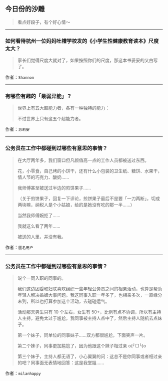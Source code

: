 ## 今日份的沙雕

> 看点好段子，有个好心情～


 
---

### 如何看待杭州一位妈妈吐槽学校发的《小学生性健康教育读本》尺度太大？

> 家长们觉得尺度大就对了，如果按照你们的尺度，那这本书妥妥的又白写了。


作者：`Shannon`

---

### 有哪些有趣的「最弱异能」？

> 世界上有五大超能力者，各有一种独特的能力：
> 
> 不过世界上只有这五个超能力者。


作者：`苏莉安`

---

### 公务员在工作中都碰到过哪些有意思的事情？

> 在大厅两年多，我们窗口但凡颜值高一点的工作人员都被送过东西。
> 
> 花，小零食，自己烤的小饼干，还有什么小包装的卫生纸、糖饼、水果干，情人节的巧克力、酸奶……
> 
> 我师傅甚至被送过半边的煎饼果子……
> 
> （关于煎饼果子，回复一下评论，煎饼果子最后不是要「一刀两断」，切成两块嘛，纳税人是个小姑娘，给的是她没有吃的那一半……）
> 
> 当然我师傅婉拒了……
> 
> 我就这么看了两年……
> 
> 被送的人里，并没有我。


作者：`匿名用户`

---

### 公务员在工作中都碰到过哪些有意思的事情？

> 说个一同入职的同事的。
> 
> 我们这边团委和妇联喜欢组织一些年轻公务员之间的相亲活动，也算是帮助年轻人解决婚姻大事问题。我这同事入职一年多了，也相亲多次，一直缘分未到，所以也打算参加这个活动，去碰碰运气。
> 
> 活动那天男生只有 10 个左右，女生有 50+，比例有点不协调，所以有主持人主持，避免太过于尴尬。我同事被主持人点中了，然后主持人随机去点妹子。
> 
> 第一个妹子，同单位的同事妹子......双方都很尴尬，下面笑声一片。
> 
> 第二个妹子，同事更加尴尬了，因为他跟这个妹子相过亲 o(╯□╰)o
> 
> 第三个妹子，主持人都无语了，小心翼翼的问：这总不是你同事或者相过亲的吧？同事面无表情地回答：这是我堂姐……


作者：`milanhappy`